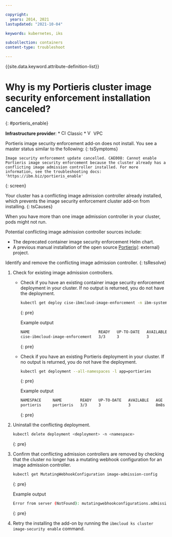 ```yaml
---

copyright: 
  years: 2014, 2021
lastupdated: "2021-10-04"

keywords: kubernetes, iks

subcollection: containers
content-type: troubleshoot

---
```


{{site.data.keyword.attribute-definition-list}}



# Why is my Portieris cluster image security enforcement installation canceled?
{: #portieris_enable}

**Infrastructure provider**:
    * <img src="images/icon-classic.png" alt="Classic infrastructure provider icon" width="15" style="width:15px; border-style: none"/> Classic
    * <img src="images/icon-vpc.png" alt="VPC infrastructure provider icon" width="15" style="width:15px; border-style: none"/> VPC


Portieris image security enforcement add-on does not install.  You see a master status similar to the following:
{: tsSymptoms}

```
Image security enforcement update cancelled. CAE008: Cannot enable Portieris image security enforcement because the cluster already has a conflicting image admission controller installed. For more information, see the troubleshooting docs: 'https://ibm.biz/portieris_enable'
```
{: screen}


Your cluster has a conflicting image admission controller already installed, which prevents the image security enforcement cluster add-on from installing.
{: tsCauses}

When you have more than one image admission controller in your cluster, pods might not run.

Potential conflicting image admission controller sources include:
*   The deprecated container image security enforcement Helm chart.
*   A previous manual installation of the open source [Portieris](https://github.com/IBM/portieris){: external} project.


Identify and remove the conflicting image admission controller.
{: tsResolve}

1. Check for existing image admission controllers.
    *   Check if you have an existing container image security enforcement deployment in your cluster. If no output is returned, you do not have the deployment.
        ```sh
        kubectl get deploy cise-ibmcloud-image-enforcement -n ibm-system
        ```
        {: pre}

        Example output
        ```sh
        NAME                              READY   UP-TO-DATE   AVAILABLE   AGE
        cise-ibmcloud-image-enforcement   3/3     3            3           129m
        ```
        {: pre}

    *   Check if you have an existing Portieris deployment in your cluster. If no output is returned, you do not have the deployment.
        ```sh
        kubectl get deployment --all-namespaces -l app=portieries
        ```
        {: pre}

        Example output
        ```sh
        NAMESPACE     NAME        READY   UP-TO-DATE   AVAILABLE   AGE
        portieris     portieris   3/3     3            3           8m8s
        ```
        {: pre}

2. Uninstall the conflicting deployment.
    ```sh
    kubectl delete deployment <deployment> -n <namespace>
    ```
    {: pre}
    
3. Confirm that conflicting admission controllers are removed by checking that the cluster no longer has a mutating webhook configuration for an image admission controller.
    ```sh
    kubectl get MutatingWebhookConfiguration image-admission-config
    ```
    {: pre}

    Example output

    ```sh
    Error from server (NotFound): mutatingwebhookconfigurations.admissionregistration.k8s.io "image-admission-config" not found
    ```
    {: pre}

4. Retry the installing the add-on by running the `ibmcloud ks cluster image-security enable` command.



